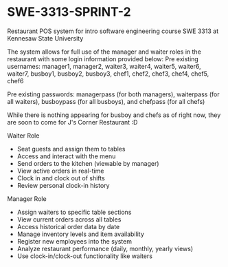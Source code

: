 # SWE-3313-SPRINT-2
Restaurant POS system for intro software engineering course SWE 3313 at Kennesaw State University

The system allows for full use of the manager and waiter roles in the restaurant with some login information provided below:
  Pre existing usernames:
  manager1, manager2, waiter3, waiter4, waiter5, waiter6, waiter7, busboy1, busboy2, busboy3, chef1, chef2, chef3, chef4, chef5, chef6
  
  Pre existing passwords:
  managerpass (for both managers), waiterpass (for all waiters), busboypass (for all busboys), and chefpass (for all chefs)

While there is nothing appearing for busboy and chefs as of right now, they are soon to come for J's Corner Restaurant :D

Waiter Role
- Seat guests and assign them to tables
- Access and interact with the menu
- Send orders to the kitchen (viewable by manager)
- View active orders in real-time
- Clock in and clock out of shifts
- Review personal clock-in history

Manager Role
- Assign waiters to specific table sections
- View current orders across all tables
- Access historical order data by date
- Manage inventory levels and item availability
- Register new employees into the system
- Analyze restaurant performance (daily, monthly, yearly views)
- Use clock-in/clock-out functionality like waiters
